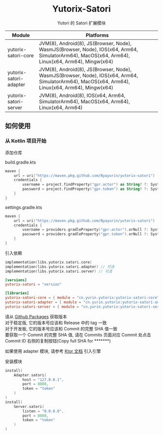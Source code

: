 <div style="text-align: center;">

# Yutorix-Satori

Yutori 的 Satori 扩展模块

| Module                 | Platforms                                                                                                                                       |
|------------------------|-------------------------------------------------------------------------------------------------------------------------------------------------|
| yutorix-satori-core    | JVM(8), Android(8), JS(Browser, Node), WasmJS(Browser, Node), IOS(x64, Arm64, SimulatorArm64), MacOS(x64, Arm64), Linux(x64, Arm64), Mingw(x64) |
| yutorix-satori-adapter | JVM(8), Android(8), JS(Browser, Node), WasmJS(Browser, Node), IOS(x64, Arm64, SimulatorArm64), MacOS(x64, Arm64), Linux(x64, Arm64), Mingw(x64) |
| yutorix-satori-server  | JVM(8), Android(8), IOS(x64, Arm64, SimulatorArm64), MacOS(x64, Arm64), Linux(x64, Arm64)                                                       |

</div>

## 如何使用

### 从 Kotlin 项目开始

添加仓库

build.gradle.kts

```kotlin
maven {
	url = uri("https://maven.pkg.github.com/Nyayurin/yutorix-satori")
	credentials {
		username = project.findProperty("gpr.actor") as String? ?: System.getenv("GITHUB_ACTOR")
		password = project.findProperty("gpr.token") as String? ?: System.getenv("GITHUB_TOKEN")
	}
}
```

settings.gradle.kts

```kotlin
maven {
	url = uri("https://maven.pkg.github.com/Nyayurin/yutorix-satori")
	credentials {
		username = providers.gradleProperty("gpr.actor").orNull ?: System.getenv("GITHUB_ACTOR")
		password = providers.gradleProperty("gpr.token").orNull ?: System.getenv("GITHUB_TOKEN")
	}
}
```

引入依赖

```kotlin
implementation(libs.yutorix.satori.core)
implementation(libs.yutorix.satori.adapter) // 可选
implementation(libs.yutorix.satori.server) // 可选
```

```toml
[versions]
yutorix-satori = "version"

[libraries]
yutorix-satori-core = { module = "cn.yurin.yutorix:yutorix-satori-core", version.ref = "yutorix-satori" }
yutorix-satori-adapter = { module = "cn.yurin.yutorix:yutorix-satori-adapter", version.ref = "yutorix-satori" }
yutorix-satori-server = { module = "cn.yurin.yutorix:yutorix-satori-server", version.ref = "yutorix-satori" }
```

请从 [Github Packages](https://github.com/Nyayurin?tab=packages&repo_name=yutorix-satori) 获取版本<br>
对于稳定版, 它的版本号应该和 Release 中的 tag 一致<br>
对于开发板, 它的版本号应该和 Commit 的完整 SHA 值一致<br>
要获取一个 Commit 的完整 SHA 值, 请在 Commits 页面对应 Commit 处点击 Commit ID 右侧的复制按钮(Copy full SHA for *******)

如果使用 adapter 模块, 请参考 [Ktor 文档](https://ktor.io/docs/client-engines.html) 引入引擎

安装模块

```kotlin
install(
	Adapter.satori(
		host = "127.0.0.1",
		port = 8080,
		token = "token"
	)
)
install(
	Server.satori(
		listen = "0.0.0.0",
		port = 8080,
		token = "token"
	)
)
```